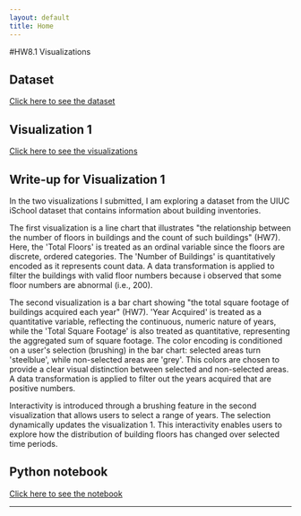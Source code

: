 ```yaml
---
layout: default
title: Home
---
```


#HW8.1 Visualizations
## Dataset
[Click here to see the dataset](https://raw.githubusercontent.com/UIUC-iSchool-DataViz/is445_data/main/building_inventory.csv)

## Visualization 1
[Click here to see the visualizations](/viz4.html)

## Write-up for Visualization 1
In the two visualizations I submitted, I am exploring a dataset from the UIUC iSchool dataset that contains information about building inventories.

The first visualization is a line chart that illustrates "the relationship between the number of floors in buildings and the count of such buildings" (HW7). Here, the 'Total Floors' is treated as an ordinal variable since the floors are discrete, ordered categories. The 'Number of Buildings' is quantitatively encoded as it represents count data. A data transformation is applied to filter the buildings with valid floor numbers because i observed that some floor numbers are abnormal (i.e., 200).

The second visualization is a bar chart showing "the total square footage of buildings acquired each year" (HW7). 'Year Acquired' is treated as a quantitative variable, reflecting the continuous, numeric nature of years, while the 'Total Square Footage' is also treated as quantitative, representing the aggregated sum of square footage. The color encoding is conditioned on a user's selection (brushing) in the bar chart: selected areas turn 'steelblue', while non-selected areas are 'grey'. This colors are chosen to provide a clear visual distinction between selected and non-selected areas. A data transformation is applied to filter out the years acquired that are positive numbers.

Interactivity is introduced through a brushing feature in the second visualization that allows users to select a range of years. The selection dynamically updates the visualization 1. This interactivity enables users to explore how the distribution of building floors has changed over selected time periods.

## Python notebook
[Click here to see the notebook](/Untitled.html)

---
